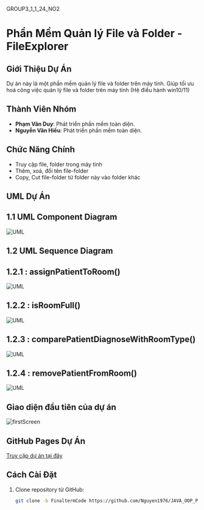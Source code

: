 GROUP3_1_1_24_NO2 
# Phần Mềm Quản lý File và Folder - FileExplorer

## Giới Thiệu Dự Án
Dự án này là một phần mềm quản lý file và folder trên máy tính. Giúp tối ưu hoá công việc quản lý file và folder trên máy tính (Hệ điều hành win10/11)
## Thành Viên Nhóm
- **Phạm Văn Duy**: Phát triển phần mềm toàn diện.
- **Nguyễn Văn Hiếu**: Phát triển phần mềm toàn diện.

## Chức Năng Chính
- Truy cập file, folder trong máy tính
- Thêm, xoá, đổi tên file-folder
- Copy, Cut file-folder từ folder này vào folder khác

## UML Dự Án

## 1.1 UML Component Diagram

![UML](./img/UML.png)

## 1.2 UML Sequence Diagram

## 1.2.1 : assignPatientToRoom()

![UML](./img/sequence1.jpg)

## 1.2.2 : isRoomFull()

![UML](./img/sequence2.jpg)

## 1.2.3 : comparePatientDiagnoseWithRoomType()

![UML](./img/sequence3.jpg)

## 1.2.4 : removePatientFromRoom()

![UML](./img/sequence4.jpg)

## Giao diện đầu tiên của dự án
![firstScreen](./img/firstScreen.png)

## GitHub Pages Dự Án
[Truy cập dự án tại đây](https://nguyen1976.github.io/JAVA_OOP_PKA_Nhom_10/)


## Cách Cài Đặt
1. Clone repository từ GitHub:
   ```bash
   git clone -b FinaltermCode https://github.com/Nguyen1976/JAVA_OOP_PKA_Nhom_10.git
   
